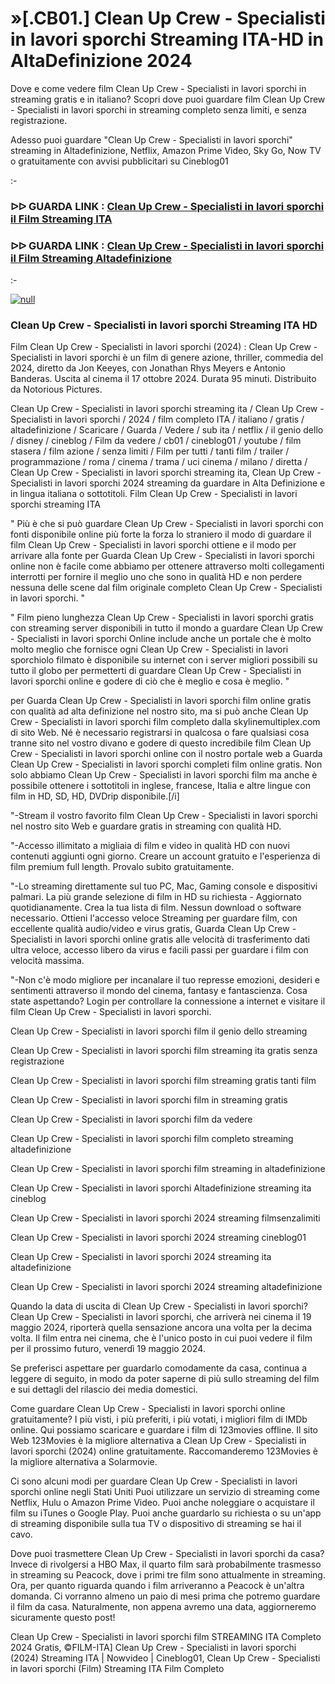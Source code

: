 # »[.CB01.] Clean Up Crew - Specialisti in lavori sporchi Streaming ITA-HD in AltaDefinizione 2024

Dove e come vedere film Clean Up Crew - Specialisti in lavori sporchi in streaming gratis e in italiano? Scopri dove puoi guardare film Clean Up Crew - Specialisti in lavori sporchi in streaming completo senza limiti, e senza registrazione.

Adesso puoi guardare "Clean Up Crew - Specialisti in lavori sporchi" streaming in Altadefinizione, Netflix, Amazon Prime Video, Sky Go, Now TV o gratuitamente con avvisi pubblicitari su Cineblog01

:-

### ᐅᐅ GUARDA LINK : [Clean Up Crew - Specialisti in lavori sporchi il Film Streaming ITA](https://t.co/DKyYIMBdMp)

### ᐅᐅ GUARDA LINK : [Clean Up Crew - Specialisti in lavori sporchi il Film Streaming Altadefinizione](https://t.co/DKyYIMBdMp)

:-

[![null](https://static.wixstatic.com/media/855a25_043b5abeb4ae4d35ac003198e7fe56ed~mv2.gif)](https://t.co/DKyYIMBdMp)

### Clean Up Crew - Specialisti in lavori sporchi Streaming ITA HD

Film Clean Up Crew - Specialisti in lavori sporchi (2024) : Clean Up Crew - Specialisti in lavori sporchi è un film di genere azione, thriller, commedia del 2024, diretto da Jon Keeyes, con Jonathan Rhys Meyers e Antonio Banderas. Uscita al cinema il 17 ottobre 2024. Durata 95 minuti. Distribuito da Notorious Pictures.

Clean Up Crew - Specialisti in lavori sporchi streaming ita / Clean Up Crew - Specialisti in lavori sporchi / 2024 / film completo ITA / italiano / gratis / altadefinizione / Scaricare / Guarda / Vedere / sub ita / netflix / il genio dello / disney / cineblog / Film da vedere / cb01 / cineblog01 / youtube / film stasera / film azione / senza limiti / Film per tutti / tanti film / trailer / programmazione / roma / cinema / trama / uci cinema / milano / diretta / Clean Up Crew - Specialisti in lavori sporchi streaming ita, Clean Up Crew - Specialisti in lavori sporchi 2024 streaming da guardare in Alta Definizione e in lingua italiana o sottotitoli. Film Clean Up Crew - Specialisti in lavori sporchi streaming ITA


" Più è che si può guardare Clean Up Crew - Specialisti in lavori sporchi con fonti disponibile online più forte la forza lo straniero il modo di guardare il film Clean Up Crew - Specialisti in lavori sporchi ottiene e il modo per arrivare alla fonte per Guarda Clean Up Crew - Specialisti in lavori sporchi online non è facile come abbiamo per ottenere attraverso molti collegamenti interrotti per fornire il meglio uno che sono in qualità HD e non perdere nessuna delle scene dal film originale completo Clean Up Crew - Specialisti in lavori sporchi. "


" Film pieno lunghezza Clean Up Crew - Specialisti in lavori sporchi gratis con streaming server disponibili in tutto il mondo a guardare Clean Up Crew - Specialisti in lavori sporchi Online include anche un portale che è molto molto meglio che fornisce ogni Clean Up Crew - Specialisti in lavori sporchiolo filmato è disponibile su internet con i server migliori possibili su tutto il globo per permetterti di guardare Clean Up Crew - Specialisti in lavori sporchi online e godere di ciò che è meglio e cosa è meglio. "

per Guarda Clean Up Crew - Specialisti in lavori sporchi film online gratis con qualità ad alta definizione nel nostro sito, ma si può anche Clean Up Crew - Specialisti in lavori sporchi film completo dalla skylinemultiplex.com di sito Web. Né è necessario registrarsi in qualcosa o fare qualsiasi cosa tranne sito nel vostro divano e godere di questo incredibile film Clean Up Crew - Specialisti in lavori sporchi online con il nostro portale web a Guarda Clean Up Crew - Specialisti in lavori sporchi completi film online gratis. Non solo abbiamo Clean Up Crew - Specialisti in lavori sporchi film ma anche è possibile ottenere i sottotitoli in inglese, francese, Italia e altre lingue con film in HD, SD, HD, DVDrip disponibile.[/i]

"-Stream il vostro favorito film Clean Up Crew - Specialisti in lavori sporchi nel nostro sito Web e guardare gratis in streaming con qualità HD.

"-Accesso illimitato a migliaia di film e video in qualità HD con nuovi contenuti aggiunti ogni giorno. Creare un account gratuito e l'esperienza di film premium full length. Provalo subito gratuitamente.

"-Lo streaming direttamente sul tuo PC, Mac, Gaming console e dispositivi palmari. La più grande selezione di film in HD su richiesta - Aggiornato quotidianamente. Crea la tua lista di film. Nessun download o software necessario. Ottieni l'accesso veloce Streaming per guardare film, con eccellente qualità audio/video e virus gratis, Guarda Clean Up Crew - Specialisti in lavori sporchi online gratis alle velocità di trasferimento dati ultra veloce, accesso libero da virus e facili passi per guardare i film con velocità massima.

"-Non c'è modo migliore per incanalare il tuo represse emozioni, desideri e sentimenti attraverso il mondo del cinema, fantasy e fantascienza. Cosa state aspettando? Login per controllare la connessione a internet e visitare il film Clean Up Crew - Specialisti in lavori sporchi.


Clean Up Crew - Specialisti in lavori sporchi film il genio dello streaming


Clean Up Crew - Specialisti in lavori sporchi film streaming ita gratis senza registrazione


Clean Up Crew - Specialisti in lavori sporchi film streaming gratis tanti film


Clean Up Crew - Specialisti in lavori sporchi film in streaming gratis


Clean Up Crew - Specialisti in lavori sporchi film da vedere


Clean Up Crew - Specialisti in lavori sporchi film completo streaming altadefinizione


Clean Up Crew - Specialisti in lavori sporchi film streaming in altadefinizione


Clean Up Crew - Specialisti in lavori sporchi Altadefinizione streaming ita cineblog


Clean Up Crew - Specialisti in lavori sporchi 2024 streaming filmsenzalimiti


Clean Up Crew - Specialisti in lavori sporchi 2024 streaming cineblog01


Clean Up Crew - Specialisti in lavori sporchi 2024 streaming ita altadefinizione


Clean Up Crew - Specialisti in lavori sporchi 2024 streaming altadefinizione


Quando la data di uscita di Clean Up Crew - Specialisti in lavori sporchi?
Clean Up Crew - Specialisti in lavori sporchi, che arriverà nei cinema il 19 maggio 2024, riporterà quella sensazione ancora una volta per la decima volta. Il film entra nei cinema, che è l'unico posto in cui puoi vedere il film per il prossimo futuro, venerdì 19 maggio 2024.

Se preferisci aspettare per guardarlo comodamente da casa, continua a leggere di seguito, in modo da poter saperne di più sullo streaming del film e sui dettagli del rilascio dei media domestici.

Come guardare Clean Up Crew - Specialisti in lavori sporchi online gratuitamente?
I più visti, i più preferiti, i più votati, i migliori film di IMDb online. Qui possiamo scaricare e guardare i film di 123movies offline. Il sito Web 123Movies è la migliore alternativa a Clean Up Crew - Specialisti in lavori sporchi (2024) online gratuitamente. Raccomanderemo 123Movies è la migliore alternativa a Solarmovie.

Ci sono alcuni modi per guardare Clean Up Crew - Specialisti in lavori sporchi online negli Stati Uniti Puoi utilizzare un servizio di streaming come Netflix, Hulu o Amazon Prime Video. Puoi anche noleggiare o acquistare il film su iTunes o Google Play. Puoi anche guardarlo su richiesta o su un'app di streaming disponibile sulla tua TV o dispositivo di streaming se hai il cavo.

Dove puoi trasmettere Clean Up Crew - Specialisti in lavori sporchi da casa?
Invece di rivolgersi a HBO Max, il quarto film sarà probabilmente trasmesso in streaming su Peacock, dove i primi tre film sono attualmente in streaming. Ora, per quanto riguarda quando i film arriveranno a Peacock è un'altra domanda. Ci vorranno almeno un paio di mesi prima che potremo guardare il film da casa. Naturalmente, non appena avremo una data, aggiorneremo sicuramente questo post!

Clean Up Crew - Specialisti in lavori sporchi film STREAMING ITA Completo 2024 Gratis, ©FILM-ITA] Clean Up Crew - Specialisti in lavori sporchi (2024) Streaming ITA | Nowvideo | Cineblog01, Clean Up Crew - Specialisti in lavori sporchi (Film) Streaming ITA Film Completo
